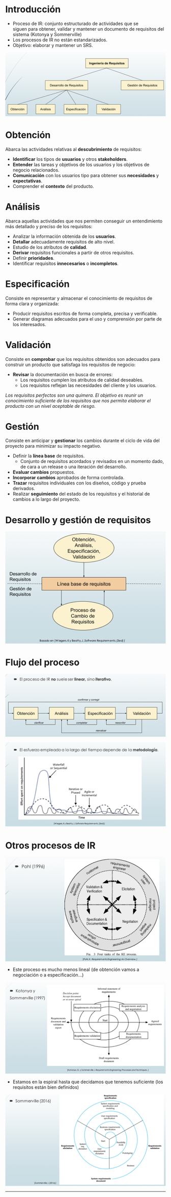 # Introducción
- Proceso de IR: conjunto estructurado de actividades que se  
siguen para obtener, validar y mantener un documento de requisitos del sistema (Kotonya y Sommerville)
- Los procesos de IR no están estandarizados. 
- Objetivo: elaborar y mantener un SRS.

![](./img/Pasted%20image%2020230919181051.png)

# Obtención

Abarca las actividades relativas al **descubrimiento** de requisitos:
- **Identificar** los tipos de **usuarios** y otros **stakeholders**.
- **Entender** las tareas y objetivos de los usuarios y los objetivos de negocio
relacionados.
- **Comunicación** con los usuarios tipo para obtener sus **necesidades** y **expectativas**. 
- Comprender el **contexto** del producto.

# Análisis

Abarca aquellas actividades que nos permiten conseguir un entendimiento más detallado y preciso de los requisitos:
- Analizar la información obtenida de los **usuarios**.
- **Detallar** adecuadamente requisitos de alto nivel.
- Estudio de los atributos de **calidad**.
- **Derivar** requisitos funcionales a partir de otros requisitos. 
- Definir **prioridades**.
- Identificar requisitos **innecesarios** o **incompletos**.

# Especificación

Consiste en representar y almacenar el conocimiento de requisitos de forma clara y organizada:
- Producir requisitos escritos de forma completa, precisa y verificable.
- Generar diagramas adecuados para el uso y comprensión por parte de los interesados.

# Validación

Consiste en **comprobar** que los requisitos obtenidos son adecuados para construir un producto que satisfaga los requisitos de negocio:
- **Revisar** la documentación en busca de errores:  
	- Los requisitos cumplen los atributos de calidad deseables.  
	- Los requisitos reflejan las necesidades del cliente y los usuarios.

*Los requisitos perfectos son una quimera. El objetivo es reunir un conocimiento suficiente de los requisitos que nos permita elaborar el producto con un nivel aceptable de riesgo.*

# Gestión

Consiste en anticipar y **gestionar** los cambios durante el ciclo de vida del proyecto para minimizar su impacto negativo.
- Definir la **línea base** de requisitos.
	- Conjunto de requisitos acordados y revisados en un momento dado, de cara a un release o una iteración del desarrollo.
- **Evaluar cambios** propuestos.
- **Incorporar cambios** aprobados de forma controlada.
- **Trazar** requisitos individuales con los diseños, código y prueba derivados.
- Realizar **seguimiento** del estado de los requisitos y el historial de cambios a lo largo del proyecto.

# Desarrollo y gestión de requisitos

![](./img/Pasted%20image%2020230919183219.png)

# Flujo del proceso

![](./img/Pasted%20image%2020230919183338.png)

![](./img/Pasted%20image%2020230919183621.png)

# Otros procesos de IR

![](./IMG/Pasted%20image%2020230919183951.png)

- Este proceso es mucho menos lineal (de obtención vamos a negociación o a especificación...)

![](./img/Pasted%20image%2020230919184140.png)

- Estamos en la espiral hasta que decidamos que tenemos suficiente (los requisitos están bien definidos)

![](./img/Pasted%20image%2020230919184257.png)

---